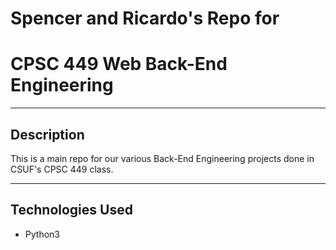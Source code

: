 # Spencer and Ricardo's Repo for 
# CPSC 449 Web Back-End Engineering

- - - -

## Description

This is a main repo for our various Back-End Engineering projects done in CSUF's CPSC 449 class.

- - - -

## Technologies Used

* Python3
